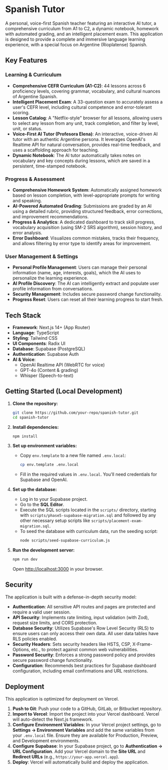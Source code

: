 # Spanish Tutor

A personal, voice-first Spanish teacher featuring an interactive AI tutor, a comprehensive curriculum from A1 to C2, a dynamic notebook, homework with automated grading, and an intelligent placement exam. This application is designed to provide a complete and immersive language learning experience, with a special focus on Argentine (Rioplatense) Spanish.

## Key Features

### Learning & Curriculum
*   **Comprehensive CEFR Curriculum (A1-C2)**: 44 lessons across 6 proficiency levels, covering grammar, vocabulary, and cultural nuances of Argentine Spanish.
*   **Intelligent Placement Exam**: A 33-question exam to accurately assess a user's CEFR level, including cultural competence and error-tolerant scoring.
*   **Lesson Catalog**: A "Netflix-style" browser for all lessons, allowing users to select any lesson from any unit, track completion, and filter by level, unit, or status.
*   **Voice-First AI Tutor (Profesora Elena)**: An interactive, voice-driven AI tutor with an authentic Argentine persona. It leverages OpenAI's Realtime API for natural conversation, provides real-time feedback, and uses a scaffolding approach for teaching.
*   **Dynamic Notebook**: The AI tutor automatically takes notes on vocabulary and key concepts during lessons, which are saved in a persistent, time-stamped notebook.

### Progress & Assessment
*   **Comprehensive Homework System**: Automatically assigned homework based on lesson completion, with level-appropriate prompts for writing and speaking.
*   **AI-Powered Automated Grading**: Submissions are graded by an AI using a detailed rubric, providing structured feedback, error corrections, and improvement recommendations.
*   **Progress & Analytics**: A dedicated dashboard to track skill progress, vocabulary acquisition (using SM-2 SRS algorithm), session history, and error analysis.
*   **Error Dashboard**: Visualizes common mistakes, tracks their frequency, and allows filtering by error type to identify areas for improvement.

### User Management & Settings
*   **Personal Profile Management**: Users can manage their personal information (name, age, interests, goals), which the AI uses to personalize the learning experience.
*   **AI Profile Discovery**: The AI can intelligently extract and populate user profile information from conversations.
*   **Security Management**: Includes secure password change functionality.
*   **Progress Reset**: Users can reset all their learning progress to start fresh.

## Tech Stack

*   **Framework**: Next.js 14+ (App Router)
*   **Language**: TypeScript
*   **Styling**: Tailwind CSS
*   **UI Components**: Radix UI
*   **Database**: Supabase (PostgreSQL)
*   **Authentication**: Supabase Auth
*   **AI & Voice**:
    *   OpenAI Realtime API (WebRTC for voice)
    *   GPT-4o (Content & grading)
    *   Whisper (Speech-to-text)

## Getting Started (Local Development)

1.  **Clone the repository:**
    ```bash
    git clone https://github.com/your-repo/spanish-tutor.git
    cd spanish-tutor
    ```

2.  **Install dependencies:**
    ```bash
    npm install
    ```

3.  **Set up environment variables:**
    *   Copy `env.template` to a new file named `.env.local`:
        ```bash
        cp env.template .env.local
        ```
    *   Fill in the required values in `.env.local`. You'll need credentials for Supabase and OpenAI.

4.  **Set up the database:**
    *   Log in to your Supabase project.
    *   Go to the **SQL Editor**.
    *   Execute the SQL scripts located in the `scripts/` directory, starting with `scripts/phase5-supabase-migration.sql` and followed by any other necessary setup scripts like `scripts/placement-exam-migration.sql`.
    *   To seed the database with curriculum data, run the seeding script:
        ```bash
        node scripts/seed-supabase-curriculum.js
        ```

5.  **Run the development server:**
    ```bash
    npm run dev
    ```
    Open [http://localhost:3000](http://localhost:3000) in your browser.

## Security

The application is built with a defense-in-depth security model:

*   **Authentication**: All sensitive API routes and pages are protected and require a valid user session.
*   **API Security**: Implements rate limiting, input validation (with Zod), request size limits, and CORS protection.
*   **Database Security**: Utilizes Supabase's Row Level Security (RLS) to ensure users can only access their own data. All user data tables have RLS policies enabled.
*   **Security Headers**: Sets security headers like HSTS, CSP, X-Frame-Options, etc., to protect against common web vulnerabilities.
*   **Password Security**: Enforces a strong password policy and provides secure password change functionality.
*   **Configuration**: Recommends best practices for Supabase dashboard configuration, including email confirmations and URL restrictions.

## Deployment

This application is optimized for deployment on Vercel.

1.  **Push to Git**: Push your code to a GitHub, GitLab, or Bitbucket repository.
2.  **Import to Vercel**: Import the project into your Vercel dashboard. Vercel will auto-detect the Next.js framework.
3.  **Configure Environment Variables**: In your Vercel project settings, go to **Settings → Environment Variables** and add the same variables from your `.env.local` file. Ensure they are available for Production, Preview, and Development environments.
4.  **Configure Supabase**: In your Supabase project, go to **Authentication → URL Configuration**. Add your Vercel domain to the **Site URL** and **Redirect URLs** (e.g., `https://your-app.vercel.app`).
5.  **Deploy**: Vercel will automatically build and deploy the application.
